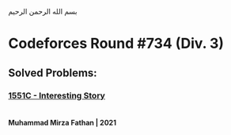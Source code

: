 بسم الله الرحمن الرحيم
<br />
# Codeforces Round #734 (Div. 3)
## Solved Problems:
### [1551C - Interesting Story](http://codeforces.com/problemset/problem/1551/C) <br/><br/>
**Muhammad Mirza Fathan | 2021**
